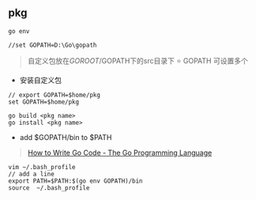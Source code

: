 
## pkg
```
go env

//set GOPATH=D:\Go\gopath
```

> 自定义包放在$GOROOT/$GOPATH下的src目录下
> :star: GOPATH 可设置多个 

* 安装自定义包
```
// export GOPATH=$home/pkg
set GOPATH=$home/pkg

go build <pkg name>
go install <pkg name>
```


* add $GOPATH/bin to $PATH
> [How to Write Go Code - The Go Programming Language](https://golang.org/doc/code.html#GOPATH)
```
vim ~/.bash_profile
// add a line
export PATH=$PATH:$(go env GOPATH)/bin
source  ~/.bash_profile
```
